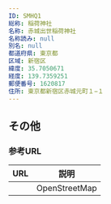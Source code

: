 ```yaml
---
ID: SMHQ1
総称: 稲荷神社
名称: 赤城出世稲荷神社
名称読み: null
別名: null
都道府県: 東京都
区域: 新宿区
緯度: 35.7050671
経度: 139.7359251
郵便番号: 1620817
住所: 東京都新宿区赤城元町１−１
---
```


## その他

### 参考URL

| URL | 説明          |
| --- | ------------- |
|     | OpenStreetMap |
